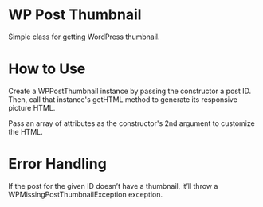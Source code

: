 WP Post Thumbnail
=========================

Simple class for getting WordPress thumbnail.

# How to Use

Create a WPPostThumbnail instance by passing the constructor a post ID. Then, call that instance's getHTML method to generate its responsive picture HTML.

Pass an array of attributes as the constructor's 2nd argument to customize the HTML.

# Error Handling

If the post for the given ID doesn’t have a thumbnail, it’ll throw a WPMissingPostThumbnailException exception.
